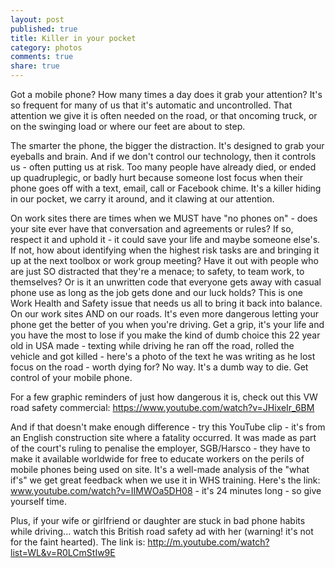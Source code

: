 ```yaml
---
layout: post
published: true
title: Killer in your pocket
category: photos
comments: true
share: true
---
```


Got a mobile phone? How many times a day does it grab your attention? It's so frequent for many of us that it's automatic and uncontrolled. That attention we give it is often needed on the road, or that oncoming truck, or on the swinging load or where our feet are about to step. 

The smarter the phone, the bigger the distraction. It's designed to grab your eyeballs and brain. And if we don't control our technology, then it controls us - often putting us at risk. Too many people have already died, or ended up quadruplegic, or badly hurt because someone lost focus when their phone goes off with a text, email, call or Facebook chime. It's a killer hiding in our pocket, we carry it around, and it clawing at our attention. 

On work sites there are times when we MUST have "no phones on" - does your site ever have that conversation and agreements or rules? If so, respect it and uphold it - it could save your life and maybe someone else's. If not, how about identifying when the highest risk tasks are and bringing it up at the next toolbox or work group meeting? Have it out with people who are just SO distracted that they're a menace; to safety, to team work, to themselves? Or is it an unwritten code that everyone gets away with casual phone use as long as the job gets done and our luck holds? This is one Work Health and Safety issue that needs us all to bring it back into balance. On our work sites AND on our roads. It's even more dangerous letting your phone get the better of you when you're driving. Get a grip, it's your life and you have the most to lose if you make the kind of dumb choice this 22 year old in USA made - texting while driving he ran off the road, rolled the vehicle and got killed - here's a photo of the text he was writing as he lost focus on the road - worth dying for? No way. It's a dumb way to die. Get control of your mobile phone. 

For a few graphic reminders of just how dangerous it is, check out this VW road safety commercial: https://www.youtube.com/watch?v=JHixeIr_6BM

And if that doesn't make enough difference - try this YouTube clip - it's from an English construction site where a fatality occurred. It was made as part of the court's ruling to penalise the employer, SGB/Harsco - they have to make it available worldwide for free to educate workers on the perils of mobile phones being used on site. It's a well-made analysis of the "what if's" we get great feedback when we use it in WHS training.  Here's the link: www.youtube.com/watch?v=IIMWOa5DH08 - it's 24 minutes long - so give yourself time. 

Plus, if your wife or girlfriend or daughter are stuck in bad phone habits while driving... watch this British road safety ad with her (warning! it's not for the faint hearted). The link is:  http://m.youtube.com/watch?list=WL&v=R0LCmStIw9E

